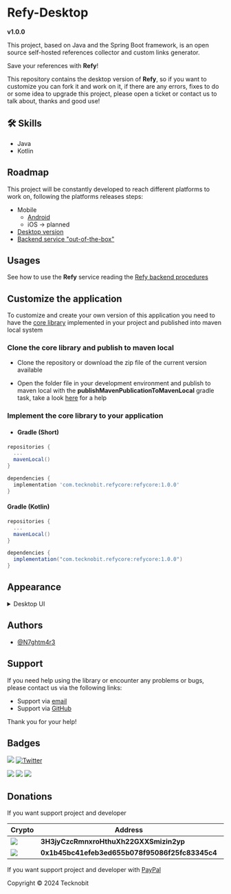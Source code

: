 # Refy-Desktop

**v1.0.0**

This project, based on Java and the Spring Boot framework, is an open source self-hosted references collector and custom
links generator.

Save your references with **Refy**!

This repository contains the desktop version of **Refy**,
so if you want to customize you can fork it and work on it, if there are any errors, fixes to do or some
idea to upgrade this project, please open a ticket or contact us to talk about, thanks and good
use!

## 🛠 Skills

- Java
- Kotlin

## Roadmap

This project will be constantly developed to reach different platforms to work on, following the platforms releases
steps:

- Mobile
    - <a href="https://github.com/N7ghtm4r3/Refy-Android#readme">Android</a>
    - iOS -> planned
- <a href="https://github.com/N7ghtm4r3/Refy-Desktop#readme">Desktop version</a>
- <a href="https://github.com/N7ghtm4r3/Refy/releases/tag/1.0.0">Backend service "out-of-the-box"</a>

## Usages

See how to use the **Refy** service reading the <a href="https://github.com/N7ghtm4r3/Refy#readme">Refy backend
procedures</a>

## Customize the application

To customize and create your own version of this application you need to have
the <a href="https://github.com/N7ghtm4r3/Refy/tree/main/refycore">
core library</a> implemented in your project and published into maven local system

### Clone the core library and publish to maven local

- Clone the repository or download the zip file of the current version available

- Open the folder file in your development environment and publish to maven local with the
  **publishMavenPublicationToMavenLocal** gradle task, take a
  look <a href="https://docs.gradle.org/current/userguide/publishing_maven.html">here</a>
  for a help

### Implement the core library to your application

- #### Gradle (Short)

```gradle
repositories {
  ...
  mavenLocal()
}

dependencies {
  implementation 'com.tecknobit.refycore:refycore:1.0.0'
}
```

#### Gradle (Kotlin)

```gradle
repositories {
  ...
  mavenLocal()
}

dependencies {
  implementation("com.tecknobit.refycore:refycore:1.0.0")
}
```

## Appearance

<details>
  <summary>Desktop UI</summary>
  <img src="https://github.com/N7ghtm4r3/Refy-Desktop/blob/main/images/*.png" alt="links"/>
  <img src="https://github.com/N7ghtm4r3/Refy-Desktop/blob/main/images/*.png" alt="collection"/>
  <img src="https://github.com/N7ghtm4r3/Refy-Desktop/blob/main/images/*.png" alt="team"/>
  <img src="https://github.com/N7ghtm4r3/Refy-Desktop/blob/main/images/*.png" alt="custom_link"/>
  <img src="https://github.com/N7ghtm4r3/Refy-Desktop/blob/main/images/*.png" alt="custom_link_web_page"/>
</details>

## Authors

- [@N7ghtm4r3](https://www.github.com/N7ghtm4r3)

## Support

If you need help using the library or encounter any problems or bugs, please contact us via the
following links:

- Support via <a href="mailto:infotecknobitcompany@gmail.com">email</a>
- Support via <a href="https://github.com/N7ghtm4r3/Refy-Desktop/issues/new">GitHub</a>

Thank you for your help!

## Badges

[![](https://img.shields.io/badge/Google_Play-414141?style=for-the-badge&logo=google-play&logoColor=white)](https://play.google.com/store/apps/developer?id=Tecknobit)
[![Twitter](https://img.shields.io/badge/Twitter-1DA1F2?style=for-the-badge&logo=twitter&logoColor=white)](https://twitter.com/tecknobit)

[![](https://img.shields.io/badge/Java-ED8B00?style=for-the-badge&logo=java&logoColor=white)](https://www.oracle.com/java/)
[![](https://img.shields.io/badge/Kotlin-0095D5?&style=for-the-badge&logo=kotlin&logoColor=white)](https://kotlinlang.org/)
[![](https://img.shields.io/badge/Android-3DDC84?style=for-the-badge&logo=android&logoColor=white)](https://play.google.com/store/apps/details?id=com.tecknobit.refy)

## Donations

If you want support project and developer

| Crypto                                                                                              | Address                                        | Network  |
|-----------------------------------------------------------------------------------------------------|------------------------------------------------|----------|
| ![](https://img.shields.io/badge/Bitcoin-000000?style=for-the-badge&logo=bitcoin&logoColor=white)   | **3H3jyCzcRmnxroHthuXh22GXXSmizin2yp**         | Bitcoin  |
| ![](https://img.shields.io/badge/Ethereum-3C3C3D?style=for-the-badge&logo=Ethereum&logoColor=white) | **0x1b45bc41efeb3ed655b078f95086f25fc83345c4** | Ethereum |

If you want support project and developer
with <a href="https://www.paypal.com/donate/?hosted_button_id=5QMN5UQH7LDT4">PayPal</a>

Copyright © 2024 Tecknobit
